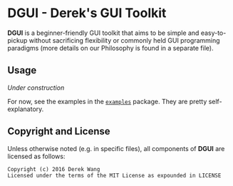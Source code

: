 # DGUI - Derek's GUI Toolkit
**DGUI** is a beginner-friendly GUI toolkit that aims to be simple and easy-to-pickup without sacrificing flexibility or commonly held GUI programming paradigms (more details on our Philosophy is found in a separate file).

## Usage
*Under construction*

For now, see the examples in the [`examples`](src/com/jeromecompsci/dgui/examples) package. They are pretty self-explanatory.

## Copyright and License
Unless otherwise noted (e.g. in specific files), all components of **DGUI** are licensed as follows:

    Copyright (c) 2016 Derek Wang
    Licensed under the terms of the MIT License as expounded in LICENSE
